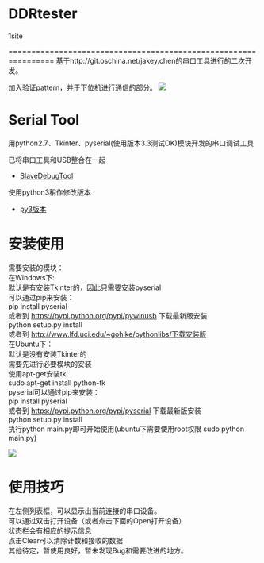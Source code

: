 ﻿# DDRtester
1site

================================================================
基于http://git.oschina.net/jakey.chen的串口工具进行的二次开发。

加入验证pattern，并于下位机进行通信的部分。
![](https://upload-images.jianshu.io/upload_images/4749583-fc2b780940c2b783.png?imageMogr2/auto-orient/strip%7CimageView2/2/w/1240)

Serial Tool
================================================================
用python2.7、Tkinter、pyserial(使用版本3.3测试OK)模块开发的串口调试工具<br>

已将串口工具和USB整合在一起
* [SlaveDebugTool](https://git.oschina.net/jakey.chen/SlaveDebugTool)

使用python3稍作修改版本
* [py3版本](https://gitee.com/jakey.chen/Serial-Tool/tree/py3/)

安装使用
================================================================
需要安装的模块：<br>
在Windows下:<br>
    默认是有安装Tkinter的，因此只需要安装pyserial<br>
    可以通过pip来安装：<br>
        pip install pyserial<br>
    或者到 https://pypi.python.org/pypi/pywinusb 下载最新版安装<br>
        python setup.py install<br>
    或者到 http://www.lfd.uci.edu/~gohlke/pythonlibs/下载安装版<br>
在Ubuntu下：<br>
    默认是没有安装Tkinter的<br>
    需要先进行必要模块的安装<br>
    使用apt-get安装tk<br>
        sudo apt-get install python-tk<br>
    pyserial可以通过pip来安装：<br>
        pip install pyserial<br>
    或者到 https://pypi.python.org/pypi/pyserial 下载最新版安装<br>
        python setup.py install<br>
执行python main.py即可开始使用(ubuntu下需要使用root权限 sudo python main.py)<br>

![](http://git.oschina.net/jakey.chen/Serial-Tool/raw/master/Images/serial_tool.png)

使用技巧
================================================================
在左侧列表框，可以显示出当前连接的串口设备。<br>
可以通过双击打开设备（或者点击下面的Open打开设备）<br>
状态栏会有相应的提示信息<br>
点击Clear可以清除计数和接收的数据<br>
其他待定，暂使用良好，暂未发现Bug和需要改进的地方。<br>